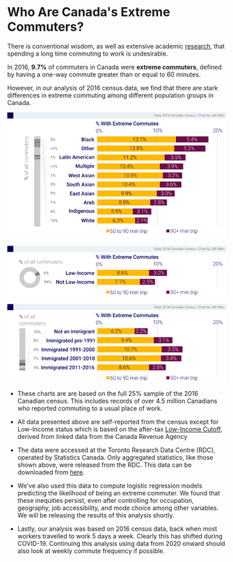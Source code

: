 # Who Are Canada's Extreme Commuters?

There is conventional wisdom, as well as extensive academic [research](https://doi.org/10.1080/01441647.2019.1649317), that spending a long time commuting to work is undesirable.

In 2016, **9.7%** of commuters in Canada were **extreme commuters**, defined by having a one-way commute greater than or equal to 60 minutes.

However, in our analysis of 2016 census data, we find that there are stark differences in extreme commuting among different population groups in Canada.

![race](race_commute.png)

![income](income_commute.png)

![immig](immig_commute.png)


- These charts are are based on the full 25% sample of the 2016 Canadian census. This includes records of over 4.5 million Canadians who reported commuting to a usual place of work.

- All data presented above are self-reported from the census except for Low-Income status which is based on the after-tax [Low-Income Cutoff](https://www12.statcan.gc.ca/census-recensement/2016/ref/dict/fam019-eng.cfm), derived from linked data from the Canada Revenue Agency

- The data were accessed at the Toronto Research Data Centre (RDC), operated by Statistics Canada. Only aggregated statistics, like those shown above, were released from the RDC. This data can be downloaded from [here](https://github.com/jamaps/extreme-commute-canada/tree/main/data-2016).

- We've also used this data to compute logistic regression models predicting the likelihood of being an extreme commuter. We found that these inequities persist, even after controlling for occupation, geography, job accessibility, and mode choice among other variables. We will be releasing the results of this analysis shortly.

- Lastly, our analysis was based on 2016 census data, back when most workers travelled to work 5 days a week. Clearly this has shifted during COVID-19. Continuing this analysis using data from 2020 onward should also look at weekly commute frequency if possible.

